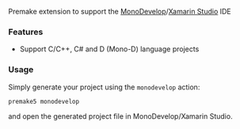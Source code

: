 Premake extension to support the [MonoDevelop](http://www.monodevelop.com)/[Xamarin Studio](http://xamarin.com/studio) IDE

### Features ###

* Support C/C++, C# and D (Mono-D) language projects

### Usage ###

Simply generate your project using the `monodevelop` action:
```bash
premake5 monodevelop
```
and open the generated project file in MonoDevelop/Xamarin Studio.
